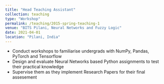```yaml
---
title: "Head Teaching Assistant"
collection: teaching
type: "Workshop"
permalink: /teaching/2015-spring-teaching-1
venue: "BITS Pilani, Neural Networks and Fuzzy Logic"
date: 2021-04-01
location: "Pilani, India"
---
```


- Conduct workshops to familiarise undergrads with NumPy, Pandas, PyTorch and Tensorflow
- Design and evaluate Neural Networks based Python assignments to test their practical knowledge
- Supervise them as they implement Research Papers for their final assesement
